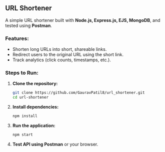 ## URL Shortener
A simple URL shortener built with **Node.js, Express.js, EJS, MongoDB**, and tested using **Postman**.

### Features:
- Shorten long URLs into short, shareable links.
- Redirect users to the original URL using the short link.
- Track analytics (click counts, timestamps, etc.).

### Steps to Run:
1. **Clone the repository:**
   ```sh
   git clone https://github.com/GauravPatil8/url_shortener.git
   cd url-shortener
   ```
2. **Install dependencies:**
   ```sh
   npm install
   ```
3. **Run the application:**
   ```sh
   npm start
   ```
4. **Test API using Postman** or your browser.
